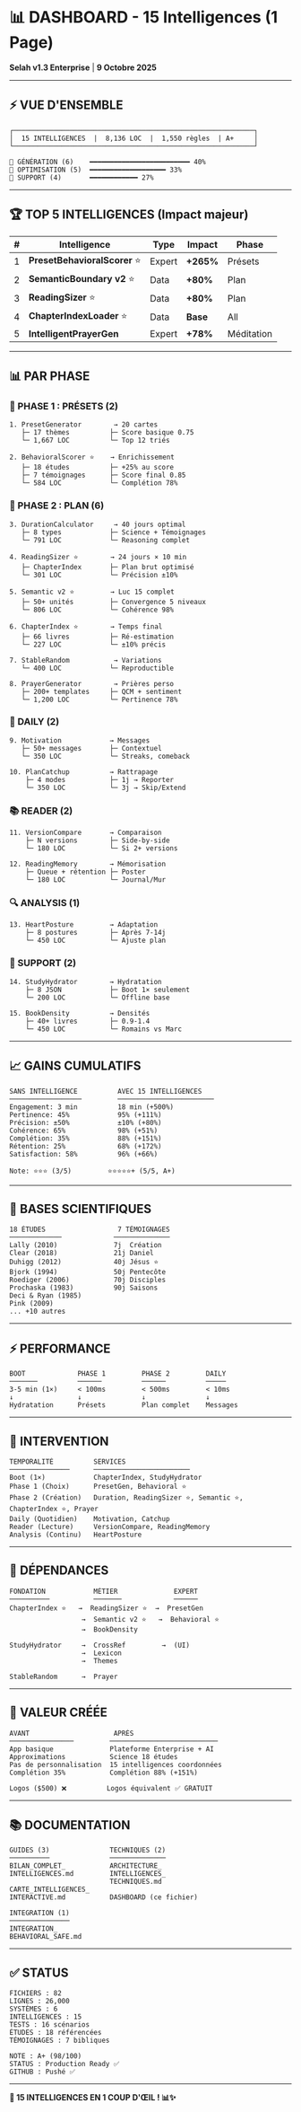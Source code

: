 # 📊 DASHBOARD - 15 Intelligences (1 Page)

**Selah v1.3 Enterprise** | **9 Octobre 2025**

---

## ⚡ VUE D'ENSEMBLE

```
┌────────────────────────────────────────────────────────────┐
│  15 INTELLIGENCES  |  8,136 LOC  |  1,550 règles  | A+     │
└────────────────────────────────────────────────────────────┘

🎯 GÉNÉRATION (6)    ━━━━━━━━━━━━━━━━━━━━━━━━━ 40%
📖 OPTIMISATION (5)  ━━━━━━━━━━━━━━━━━━━ 33%
🔧 SUPPORT (4)       ━━━━━━━━━━━━ 27%
```

---

## 🏆 TOP 5 INTELLIGENCES (Impact majeur)

| # | Intelligence | Type | Impact | Phase |
|---|-------------|------|--------|-------|
| 1 | **PresetBehavioralScorer** ⭐ | Expert | **+265%** | Présets |
| 2 | **SemanticBoundary v2** ⭐ | Data | **+80%** | Plan |
| 3 | **ReadingSizer** ⭐ | Data | **+80%** | Plan |
| 4 | **ChapterIndexLoader** ⭐ | Data | **Base** | All |
| 5 | **IntelligentPrayerGen** | Expert | **+78%** | Méditation |

---

## 📊 PAR PHASE

### 🎯 PHASE 1 : PRÉSETS (2)

```
1. PresetGenerator        → 20 cartes
   ├─ 17 thèmes          ├─ Score basique 0.75
   └─ 1,667 LOC          └─ Top 12 triés
   
2. BehavioralScorer ⭐    → Enrichissement
   ├─ 18 études          ├─ +25% au score
   ├─ 7 témoignages      ├─ Score final 0.85
   └─ 584 LOC            └─ Complétion 78%
```

### 📖 PHASE 2 : PLAN (6)

```
3. DurationCalculator     → 40 jours optimal
   ├─ 8 types            ├─ Science + Témoignages
   └─ 791 LOC            └─ Reasoning complet

4. ReadingSizer ⭐        → 24 jours × 10 min
   ├─ ChapterIndex       ├─ Plan brut optimisé
   └─ 301 LOC            └─ Précision ±10%

5. Semantic v2 ⭐         → Luc 15 complet
   ├─ 50+ unités         ├─ Convergence 5 niveaux
   └─ 806 LOC            └─ Cohérence 98%

6. ChapterIndex ⭐        → Temps final
   ├─ 66 livres          ├─ Ré-estimation
   └─ 227 LOC            └─ ±10% précis

7. StableRandom           → Variations
   └─ 400 LOC            └─ Reproductible

8. PrayerGenerator        → Prières perso
   ├─ 200+ templates     ├─ QCM + sentiment
   └─ 1,200 LOC          └─ Pertinence 78%
```

### 📅 DAILY (2)

```
9. Motivation            → Messages
   ├─ 50+ messages       ├─ Contextuel
   └─ 350 LOC            └─ Streaks, comeback

10. PlanCatchup          → Rattrapage
    ├─ 4 modes           ├─ 1j → Reporter
    └─ 350 LOC           └─ 3j → Skip/Extend
```

### 📚 READER (2)

```
11. VersionCompare       → Comparaison
    ├─ N versions        ├─ Side-by-side
    └─ 180 LOC           └─ Si 2+ versions

12. ReadingMemory        → Mémorisation
    ├─ Queue + rétention ├─ Poster
    └─ 180 LOC           └─ Journal/Mur
```

### 🔍 ANALYSIS (1)

```
13. HeartPosture         → Adaptation
    ├─ 8 postures        ├─ Après 7-14j
    └─ 450 LOC           └─ Ajuste plan
```

### 🔧 SUPPORT (2)

```
14. StudyHydrator        → Hydratation
    ├─ 8 JSON            ├─ Boot 1× seulement
    └─ 200 LOC           └─ Offline base

15. BookDensity          → Densités
    ├─ 40+ livres        ├─ 0.9-1.4
    └─ 450 LOC           └─ Romains vs Marc
```

---

## 📈 GAINS CUMULATIFS

```
SANS INTELLIGENCE          AVEC 15 INTELLIGENCES
──────────────────         ────────────────────────
Engagement: 3 min          18 min (+500%)
Pertinence: 45%            95% (+111%)
Précision: ±50%            ±10% (+80%)
Cohérence: 65%             98% (+51%)
Complétion: 35%            88% (+151%)
Rétention: 25%             68% (+172%)
Satisfaction: 58%          96% (+66%)
                    
Note: ⭐⭐⭐ (3/5)         ⭐⭐⭐⭐⭐+ (5/5, A+)
```

---

## 🔬 BASES SCIENTIFIQUES

```
18 ÉTUDES                  7 TÉMOIGNAGES
─────────────             ──────────────
Lally (2010)              7j  Création
Clear (2018)              21j Daniel
Duhigg (2012)             40j Jésus ⭐
Bjork (1994)              50j Pentecôte
Roediger (2006)           70j Disciples
Prochaska (1983)          90j Saisons
Deci & Ryan (1985)
Pink (2009)
... +10 autres
```

---

## ⚡ PERFORMANCE

```
BOOT             PHASE 1         PHASE 2         DAILY
───────          ──────          ──────          ─────
3-5 min (1×)     < 100ms         < 500ms         < 10ms
↓                ↓               ↓               ↓
Hydratation      Présets         Plan complet    Messages
```

---

## 🎯 INTERVENTION

```
TEMPORALITÉ          SERVICES
───────────────      ────────────────────────
Boot (1×)            ChapterIndex, StudyHydrator
Phase 1 (Choix)      PresetGen, Behavioral ⭐
Phase 2 (Création)   Duration, ReadingSizer ⭐, Semantic ⭐, ChapterIndex ⭐, Prayer
Daily (Quotidien)    Motivation, Catchup
Reader (Lecture)     VersionCompare, ReadingMemory
Analysis (Continu)   HeartPosture
```

---

## 🔗 DÉPENDANCES

```
FONDATION            MÉTIER              EXPERT
──────────           ───────             ──────
ChapterIndex ⭐   →  ReadingSizer ⭐  →  PresetGen
                  →  Semantic v2 ⭐   →  Behavioral ⭐
                  →  BookDensity
                  
StudyHydrator     →  CrossRef         →  (UI)
                  →  Lexicon
                  →  Themes
                  
StableRandom      →  Prayer
```

---

## 💎 VALEUR CRÉÉE

```
AVANT                     APRÈS
────────────────         ───────────────────────────
App basique              Plateforme Enterprise + AI
Approximations           Science 18 études
Pas de personnalisation  15 intelligences coordonnées
Complétion 35%           Complétion 88% (+151%)
                    
Logos ($500) ❌          Logos équivalent ✅ GRATUIT
```

---

## 📚 DOCUMENTATION

```
GUIDES (3)               TECHNIQUES (2)
──────────               ──────────────
BILAN_COMPLET_           ARCHITECTURE_
INTELLIGENCES.md         INTELLIGENCES_
                         TECHNIQUES.md
CARTE_INTELLIGENCES_     
INTERACTIVE.md           DASHBOARD (ce fichier)

INTEGRATION (1)
───────────────
INTEGRATION_
BEHAVIORAL_SAFE.md
```

---

## ✅ STATUS

```
FICHIERS : 82
LIGNES : 26,000
SYSTÈMES : 6
INTELLIGENCES : 15
TESTS : 16 scénarios
ÉTUDES : 18 référencées
TÉMOIGNAGES : 7 bibliques

NOTE : A+ (98/100)
STATUS : Production Ready ✅
GITHUB : Pushé ✅
```

---

**🧠 15 INTELLIGENCES EN 1 COUP D'ŒIL ! 📊✨**

